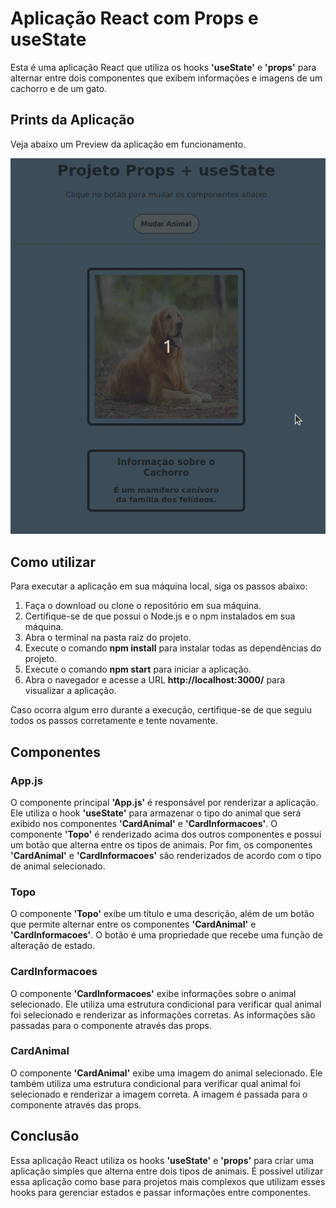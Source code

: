 # Aplicação React com Props e useState

Esta é uma aplicação React que utiliza os hooks **'useState'** e **'props'** para alternar entre dois componentes que exibem informações e imagens de um cachorro e de um gato.

## Prints da Aplicação

Veja abaixo um Preview da aplicação em funcionamento.

![Aplicação React](./public/assets/AppPreview.gif)

## Como utilizar

Para executar a aplicação em sua máquina local, siga os passos abaixo:

1. Faça o download ou clone o repositório em sua máquina.
2. Certifique-se de que possui o Node.js e o npm instalados em sua máquina.
3. Abra o terminal na pasta raiz do projeto.
4. Execute o comando **npm install** para instalar todas as dependências do projeto.
5. Execute o comando **npm start** para iniciar a aplicação.
6. Abra o navegador e acesse a URL **http://localhost:3000/** para visualizar a aplicação.

Caso ocorra algum erro durante a execução, certifique-se de que seguiu todos os passos corretamente e tente novamente.

## Componentes
### App.js

O componente principal **'App.js'** é responsável por renderizar a aplicação. Ele utiliza o hook **'useState'** para armazenar o tipo do animal que será exibido nos componentes **'CardAnimal'** e **'CardInformacoes'**. O componente **'Topo'** é renderizado acima dos outros componentes e possui um botão que alterna entre os tipos de animais. Por fim, os componentes **'CardAnimal'** e **'CardInformacoes'** são renderizados de acordo com o tipo de animal selecionado.

### Topo

O componente **'Topo'** exibe um título e uma descrição, além de um botão que permite alternar entre os componentes **'CardAnimal'** e **'CardInformacoes'**. O botão é uma propriedade que recebe uma função de alteração de estado.

### CardInformacoes

O componente **'CardInformacoes'** exibe informações sobre o animal selecionado. Ele utiliza uma estrutura condicional para verificar qual animal foi selecionado e renderizar as informações corretas. As informações são passadas para o componente através das props.


### CardAnimal

O componente **'CardAnimal'** exibe uma imagem do animal selecionado. Ele também utiliza uma estrutura condicional para verificar qual animal foi selecionado e renderizar a imagem correta. A imagem é passada para o componente através das props.

## Conclusão

Essa aplicação React utiliza os hooks **'useState'** e **'props'** para criar uma aplicação simples que alterna entre dois tipos de animais. É possível utilizar essa aplicação como base para projetos mais complexos que utilizam esses hooks para gerenciar estados e passar informações entre componentes.